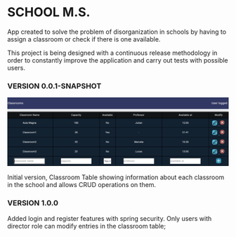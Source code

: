 # SCHOOL M.S.

App created to solve the problem of disorganization in schools by having to 
assign a classroom or check if there is one available.

This project is being designed with a continuous release methodology in order
to constantly improve the application and carry out tests with possible users.

### VERSION 0.0.1-SNAPSHOT

<img src="GithubImgs/version0.0.1-SNAPSHOT.png" alt="Version 0.0.1 SNAPSHOT">

Initial version, Classroom Table showing information about each classroom in
the school and allows CRUD operations on them.

### VERSION 1.0.0

Added login and register features with spring security.
Only users with director role can modify entries in the classroom table;